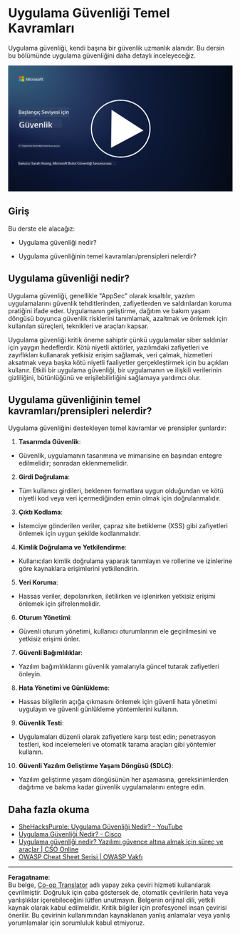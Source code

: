 <!--
CO_OP_TRANSLATOR_METADATA:
{
  "original_hash": "e4b56bb23078d3ffb7ad407d280b0c36",
  "translation_date": "2025-09-04T00:31:55+00:00",
  "source_file": "5.1 AppSec key concepts.md",
  "language_code": "tr"
}
-->
# Uygulama Güvenliği Temel Kavramları

Uygulama güvenliği, kendi başına bir güvenlik uzmanlık alanıdır. Bu dersin bu bölümünde uygulama güvenliğini daha detaylı inceleyeceğiz.

[![Videoyu İzle](../../translated_images/5-1_placeholder.29d7c06237ea84d113c4d91a72ee86a08f73f60187f2a32828c28cfda4f0aeb5.tr.png)](https://learn-video.azurefd.net/vod/player?id=d81dc210-ee8a-445a-aee0-aaf8a2b37af2)

## Giriş

Bu derste ele alacağız:

- Uygulama güvenliği nedir?

- Uygulama güvenliğinin temel kavramları/prensipleri nelerdir?

## Uygulama güvenliği nedir?

Uygulama güvenliği, genellikle "AppSec" olarak kısaltılır, yazılım uygulamalarını güvenlik tehditlerinden, zafiyetlerden ve saldırılardan koruma pratiğini ifade eder. Uygulamanın geliştirme, dağıtım ve bakım yaşam döngüsü boyunca güvenlik risklerini tanımlamak, azaltmak ve önlemek için kullanılan süreçleri, teknikleri ve araçları kapsar.

Uygulama güvenliği kritik öneme sahiptir çünkü uygulamalar siber saldırılar için yaygın hedeflerdir. Kötü niyetli aktörler, yazılımdaki zafiyetleri ve zayıflıkları kullanarak yetkisiz erişim sağlamak, veri çalmak, hizmetleri aksatmak veya başka kötü niyetli faaliyetler gerçekleştirmek için bu açıkları kullanır. Etkili bir uygulama güvenliği, bir uygulamanın ve ilişkili verilerinin gizliliğini, bütünlüğünü ve erişilebilirliğini sağlamaya yardımcı olur.

## Uygulama güvenliğinin temel kavramları/prensipleri nelerdir?

Uygulama güvenliğini destekleyen temel kavramlar ve prensipler şunlardır:

1. **Tasarımda Güvenlik**:

- Güvenlik, uygulamanın tasarımına ve mimarisine en başından entegre edilmelidir; sonradan eklenmemelidir.

2. **Girdi Doğrulama**:

- Tüm kullanıcı girdileri, beklenen formatlara uygun olduğundan ve kötü niyetli kod veya veri içermediğinden emin olmak için doğrulanmalıdır.

3. **Çıktı Kodlama**:

- İstemciye gönderilen veriler, çapraz site betikleme (XSS) gibi zafiyetleri önlemek için uygun şekilde kodlanmalıdır.

4. **Kimlik Doğrulama ve Yetkilendirme**:

- Kullanıcıları kimlik doğrulama yaparak tanımlayın ve rollerine ve izinlerine göre kaynaklara erişimlerini yetkilendirin.

5. **Veri Koruma**:

- Hassas veriler, depolanırken, iletilirken ve işlenirken yetkisiz erişimi önlemek için şifrelenmelidir.

6. **Oturum Yönetimi**:

- Güvenli oturum yönetimi, kullanıcı oturumlarının ele geçirilmesini ve yetkisiz erişimi önler.

7. **Güvenli Bağımlılıklar**:

- Yazılım bağımlılıklarını güvenlik yamalarıyla güncel tutarak zafiyetleri önleyin.

8. **Hata Yönetimi ve Günlükleme**:

- Hassas bilgilerin açığa çıkmasını önlemek için güvenli hata yönetimi uygulayın ve güvenli günlükleme yöntemlerini kullanın.

9. **Güvenlik Testi**:

- Uygulamaları düzenli olarak zafiyetlere karşı test edin; penetrasyon testleri, kod incelemeleri ve otomatik tarama araçları gibi yöntemler kullanın.

10. **Güvenli Yazılım Geliştirme Yaşam Döngüsü (SDLC)**:

- Yazılım geliştirme yaşam döngüsünün her aşamasına, gereksinimlerden dağıtıma ve bakıma kadar güvenlik uygulamalarını entegre edin.

## Daha fazla okuma

- [SheHacksPurple: Uygulama Güvenliği Nedir? - YouTube](https://www.youtube.com/watch?v=eNmccQNzSSY)
- [Uygulama Güvenliği Nedir? - Cisco](https://www.cisco.com/c/en/us/solutions/security/application-first-security/what-is-application-security.html#~how-does-it-work)
- [Uygulama güvenliği nedir? Yazılımı güvence altına almak için süreç ve araçlar | CSO Online](https://www.csoonline.com/article/566471/what-is-application-security-a-process-and-tools-for-securing-software.html)
- [OWASP Cheat Sheet Serisi | OWASP Vakfı](https://owasp.org/www-project-cheat-sheets/)

---

**Feragatname**:  
Bu belge, [Co-op Translator](https://github.com/Azure/co-op-translator) adlı yapay zeka çeviri hizmeti kullanılarak çevrilmiştir. Doğruluk için çaba göstersek de, otomatik çevirilerin hata veya yanlışlıklar içerebileceğini lütfen unutmayın. Belgenin orijinal dili, yetkili kaynak olarak kabul edilmelidir. Kritik bilgiler için profesyonel insan çevirisi önerilir. Bu çevirinin kullanımından kaynaklanan yanlış anlamalar veya yanlış yorumlamalar için sorumluluk kabul etmiyoruz.